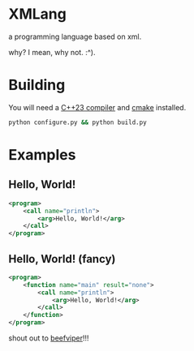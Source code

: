 # XMLang

a programming language based on xml.

why? I mean, why not. :^).

# Building

You will need a [C++23 compiler](https://github.com/llvm/llvm-project/releases) and [cmake](https://cmake.org/) installed.

```bash
python configure.py && python build.py
```

# Examples

## Hello, World!

```xml
<program>
    <call name="println">
        <arg>Hello, World!</arg>
    </call>
</program>
```

## Hello, World! (fancy)

```xml
<program>
    <function name="main" result="none">
        <call name="println">
            <arg>Hello, World!</arg>
        </call>
    </function>
</program>
```

shout out to [beefviper](https://github.com/beefviper/)!!!
